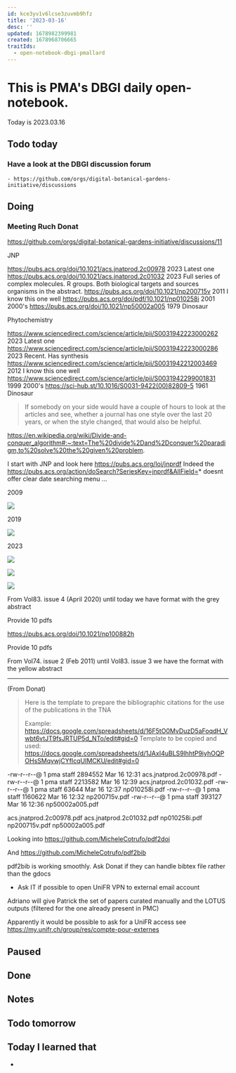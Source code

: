 ```yaml
---
id: kce3yv1v6lcse3zuvmb9hfz
title: '2023-03-16'
desc: ''
updated: 1678982399981
created: 1678968706665
traitIds:
  - open-notebook-dbgi-pmallard
---
```



# This is PMA's DBGI daily open-notebook.

Today is 2023.03.16

## Todo today

### Have a look at the DBGI discussion forum
    - https://github.com/orgs/digital-botanical-gardens-initiative/discussions
###
###

## Doing


### Meeting Ruch Donat

https://github.com/orgs/digital-botanical-gardens-initiative/discussions/11


JNP

https://pubs.acs.org/doi/10.1021/acs.jnatprod.2c00978 2023 Latest one
https://pubs.acs.org/doi/10.1021/acs.jnatprod.2c01032 2023 Full series of complex molecules.  R groups. Both biological targets and sources organisms in the abstract.
https://pubs.acs.org/doi/10.1021/np200715v 2011 I know this one well
https://pubs.acs.org/doi/pdf/10.1021/np010258i 2001 2000's
https://pubs.acs.org/doi/10.1021/np50002a005 1979 Dinosaur


Phytochemistry

https://www.sciencedirect.com/science/article/pii/S0031942223000262 2023 Latest one
https://www.sciencedirect.com/science/article/pii/S0031942223000286 2023 Recent. Has synthesis 
https://www.sciencedirect.com/science/article/pii/S0031942212003469 2012 I know this one well
https://www.sciencedirect.com/science/article/pii/S0031942299001831 1999 2000's
https://sci-hub.st/10.1016/S0031-9422(00)82809-5 1961 Dinosaur



> If somebody on your side would have a couple of hours to look at the articles and see, whether a journal has one style over the last 20 years, or when the style changed, that would also be helpful.

https://en.wikipedia.org/wiki/Divide-and-conquer_algorithm#:~:text=The%20divide%2Dand%2Dconquer%20paradigm,to%20solve%20the%20given%20problem.

I start with JNP and look here
https://pubs.acs.org/loi/jnprdf
Indeed the https://pubs.acs.org/action/doSearch?SeriesKey=jnprdf&AllField=* doesnt offer clear date searching menu ...


2009 

![](/assets/images/2023-03-16-13-10-23.png)

2019

![](/assets/images/2023-03-16-13-09-21.png)


2023

![](/assets/images/2023-03-16-13-11-07.png)




![](/assets/images/2023-03-16-13-26-32.png)

![](/assets/images/2023-03-16-13-32-47.png)

From Vol83. issue 4 (April 2020) until today we have format with the grey abstract

Provide 10 pdfs


https://pubs.acs.org/doi/10.1021/np100882h

Provide 10 pdfs

From Vol74. issue 2 (Feb 2011) until Vol83. issue 3 we have the format with the yellow abstract




-----
(From Donat)

> Here is the template to prepare the bibliographic citations for the use of the publications in the TNA
>  
> Example: https://docs.google.com/spreadsheets/d/16F5tO0MvDuzD5aFoqdH_Vwbt6vtJT9fsJRTUP5d_NTo/edit#gid=0
> Template to be copied and used: https://docs.google.com/spreadsheets/d/1JAxI4uBLS9lhhtP9iyhOQPOHsSMqywjCYfIcqUIMCKU/edit#gid=0
> 


-rw-r--r--@ 1 pma  staff  2894552 Mar 16 12:31 acs.jnatprod.2c00978.pdf
-rw-r--r--@ 1 pma  staff  2213582 Mar 16 12:39 acs.jnatprod.2c01032.pdf
-rw-r--r--@ 1 pma  staff    63644 Mar 16 12:37 np010258i.pdf
-rw-r--r--@ 1 pma  staff  1160622 Mar 16 12:32 np200715v.pdf
-rw-r--r--@ 1 pma  staff   393127 Mar 16 12:36 np50002a005.pdf



acs.jnatprod.2c00978.pdf
acs.jnatprod.2c01032.pdf
np010258i.pdf
np200715v.pdf
np50002a005.pdf

Looking into https://github.com/MicheleCotrufo/pdf2doi

And https://github.com/MicheleCotrufo/pdf2bib

pdf2bib is working smoothly.
Ask Donat if they can handle bibtex file rather than the gdocs


- Ask IT if possible to open UniFR VPN to external email account


Adriano will give Patrick the set of papers curated manually and the LOTUS outputs (filtered for the one already present in PMC)

Apparently it would be possible to ask for a UniFR access 
see https://my.unifr.ch/group/res/compte-pour-externes










## Paused

## Done

## Notes

## Todo tomorrow

###
###
###


## Today I learned that

-